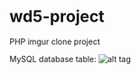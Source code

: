 # wd5-project
PHP imgur clone project

MySQL database table:
![alt tag](https://raw.githubusercontent.com/peteoa12/wd5-project/master/assets/img/table_image.png)

